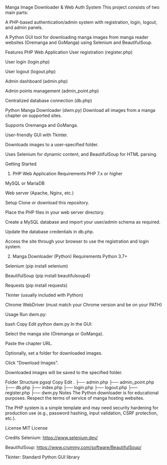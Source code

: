 Manga Image Downloader & Web Auth System
This project consists of two main parts:

A PHP-based authentication/admin system with registration, login, logout, and admin panels.

A Python GUI tool for downloading manga images from manga reader websites (Oremanga and GoManga) using Selenium and BeautifulSoup.

Features
PHP Web Application
User registration (register.php)

User login (login.php)

User logout (logout.php)

Admin dashboard (admin.php)

Admin points management (admin_point.php)

Centralized database connection (db.php)

Python Manga Downloader (dwm.py)
Download all images from a manga chapter on supported sites.

Supports Oremanga and GoManga.

User-friendly GUI with Tkinter.

Downloads images to a user-specified folder.

Uses Selenium for dynamic content, and BeautifulSoup for HTML parsing.

Getting Started
1. PHP Web Application
Requirements
PHP 7.x or higher

MySQL or MariaDB

Web server (Apache, Nginx, etc.)

Setup
Clone or download this repository.

Place the PHP files in your web server directory.

Create a MySQL database and import your user/admin schema as required.

Update the database credentials in db.php.

Access the site through your browser to use the registration and login system.

2. Manga Downloader (Python)
Requirements
Python 3.7+

Selenium (pip install selenium)

BeautifulSoup (pip install beautifulsoup4)

Requests (pip install requests)

Tkinter (usually included with Python)

Chrome WebDriver (must match your Chrome version and be on your PATH)

Usage
Run dwm.py:

bash
Copy
Edit
python dwm.py
In the GUI:

Select the manga site (Oremanga or GoManga).

Paste the chapter URL.

Optionally, set a folder for downloaded images.

Click "Download Images".

Downloaded images will be saved to the specified folder.

Folder Structure
pgsql
Copy
Edit
.
├── admin.php
├── admin_point.php
├── db.php
├── index.php
├── login.php
├── logout.php
├── register.php
├── dwm.py
Notes
The Python downloader is for educational purposes. Respect the terms of service of manga hosting websites.

The PHP system is a simple template and may need security hardening for production use (e.g., password hashing, input validation, CSRF protection, etc.).

License
MIT License

Credits
Selenium: https://www.selenium.dev/

BeautifulSoup: https://www.crummy.com/software/BeautifulSoup/

Tkinter: Standard Python GUI library